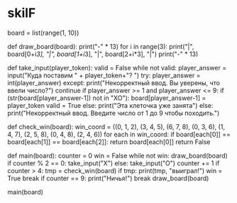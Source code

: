 # skilF
board = list(range(1, 10))

def draw_board(board):
    print("-" * 13)
    for i in range(3):
        print("|", board[0+i*3], "|", board[1+i*3], "|", board[2+i*3], "|")
        print("-" * 13)

def take_input(player_token):
    valid = False
    while not valid:
        player_answer = input("Куда поставим " + player_token+"? ")
        try:
            player_answer = int(player_answer)
        except:
            print("Некорректный ввод. Вы уверены, что ввели число?")
            continue
        if player_answer >= 1 and player_answer <= 9:
            if (str(board[player_answer-1]) not in "XO"):
                board[player_answer-1] = player_token
                valid = True
            else:
                print("Эта клеточка уже занята")
        else:
            print("Некорректный ввод. Введите число от 1 до 9 чтобы походить.")

def check_win(board):
    win_coord = ((0, 1, 2), (3, 4, 5), (6, 7, 8), (0, 3, 6), (1, 4, 7), (2, 5, 8), (0, 4, 8), (2, 4, 6))
    for each in win_coord:
        if board[each[0]] == board[each[1]] == board[each[2]]:
            return board[each[0]]
    return False

def main(board):
    counter = 0
    win = False
    while not win:
        draw_board(board)
        if counter % 2 == 0:
            take_input("X")
        else:
            take_input("O")
        counter += 1
        if counter > 4:
            tmp = check_win(board)
            if tmp:
                print(tmp, "выиграл!")
                win = True
                break
        if counter == 9:
            print("Ничья!")
            break
    draw_board(board)

main(board)
